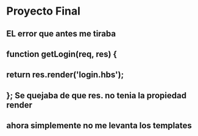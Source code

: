 # Proyecto Final
## EL error que antes me tiraba 
##  function getLogin(req, res) {
##  return res.render('login.hbs');
## }; Se quejaba de que res. no tenia la propiedad render
## ahora simplemente no me levanta los templates